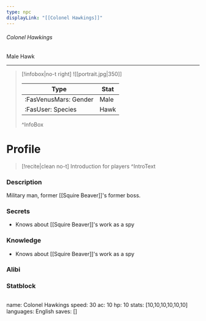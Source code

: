 ```yaml
---
type: npc
displayLink: "[[Colonel Hawkings]]"
---
```


###### Colonel Hawkings
<span class="sub2">Male Hawk </span>
___

> [!infobox|no-t right]
> ![[portrait.jpg|350]]
>
> | Type | Stat |
> | ---- | ---- |
> | :FasVenusMars: Gender | Male |
> | :FasUser: Species | Hawk |
>^InfoBox

# Profile

> [!recite|clean no-t]
>	Introduction for players
>^IntroText

### Description
Military man, former [[Squire Beaver]]'s former boss.

### Secrets
- Knows about ⁠[[Squire Beaver]]'s work as a spy

### Knowledge
- Knows about ⁠[[Squire Beaver]]'s work as a spy

### Alibi 


### Statblock
>```statblock
name: Colonel Hawkings
speed: 30
ac: 10
hp: 10
stats: [10,10,10,10,10,10]
languages: English
saves: []